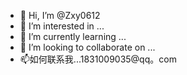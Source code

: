 - 👋 Hi, I’m @Zxy0612
- 👀 I’m interested in ...
- 🌱 I’m currently learning ...
- 💞️ I’m looking to collaborate on ...
- 📫如何联系我...1831009035@qq。com

<!---
Zxy0612/Zxy0612 is a ✨ special ✨ repository because its `README.md` (this file) appears on your GitHub profile.
You can click the Preview link to take a look at your changes.
--->
